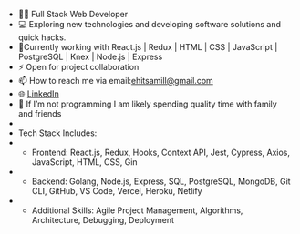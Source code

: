 
- 👨‍💻	 Full Stack Web Developer
- 💻 Exploring new technologies and developing software solutions and quick hacks.
- :seedling:Currently working with React.js | Redux | HTML | CSS | JavaScript | PostgreSQL | Knex | Node.js | Express
- :zap: Open for project collaboration
- :mailbox: How to reach me via email:ehitsamill@gmail.com
- :globe_with_meridians: <a href="https://www.linkedin.com/in/anthony-miller-88768842/">LinkedIn</a>
- :speech_balloon: If I’m not programming I am likely spending quality time with family and friends
- 
- Tech Stack Includes:
- - Frontend: React.js, Redux, Hooks, Context API, Jest, Cypress, Axios, JavaScript, HTML, CSS, Gin
- - Backend: Golang, Node.js, Express, SQL, PostgreSQL, MongoDB, Git CLI, GitHub, VS Code, Vercel, Heroku, Netlify
- - Additional Skills: Agile Project Management, Algorithms, Architecture, Debugging, Deployment
